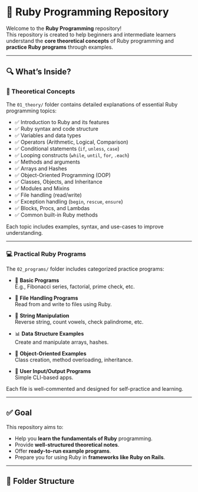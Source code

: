 # 📘 Ruby Programming Repository

Welcome to the **Ruby Programming** repository!  
This repository is created to help beginners and intermediate learners understand the **core theoretical concepts** of Ruby programming and **practice Ruby programs** through examples.

---

## 🔍 What’s Inside?

### 🧠 Theoretical Concepts

The `01_theory/` folder contains detailed explanations of essential Ruby programming topics:

- ✅ Introduction to Ruby and its features  
- ✅ Ruby syntax and code structure  
- ✅ Variables and data types  
- ✅ Operators (Arithmetic, Logical, Comparison)  
- ✅ Conditional statements (`if`, `unless`, `case`)  
- ✅ Looping constructs (`while`, `until`, `for`, `.each`)  
- ✅ Methods and arguments  
- ✅ Arrays and Hashes  
- ✅ Object-Oriented Programming (OOP)  
- ✅ Classes, Objects, and Inheritance  
- ✅ Modules and Mixins  
- ✅ File handling (read/write)  
- ✅ Exception handling (`begin`, `rescue`, `ensure`)  
- ✅ Blocks, Procs, and Lambdas  
- ✅ Common built-in Ruby methods  

Each topic includes examples, syntax, and use-cases to improve understanding.

---

### 💻 Practical Ruby Programs

The `02_programs/` folder includes categorized practice programs:

- 🔢 **Basic Programs**  
  E.g., Fibonacci series, factorial, prime check, etc.

- 📂 **File Handling Programs**  
  Read from and write to files using Ruby.

- 🧮 **String Manipulation**  
  Reverse string, count vowels, check palindrome, etc.

- 📊 **Data Structure Examples**  
  Create and manipulate arrays, hashes.

- 🧰 **Object-Oriented Examples**  
  Class creation, method overloading, inheritance.

- 💬 **User Input/Output Programs**  
  Simple CLI-based apps.

Each file is well-commented and designed for self-practice and learning.

---

## ✅ Goal

This repository aims to:

- Help you **learn the fundamentals of Ruby** programming.
- Provide **well-structured theoretical notes**.
- Offer **ready-to-run example programs**.
- Prepare you for using Ruby in **frameworks like Ruby on Rails**.

---

## 📂 Folder Structure

